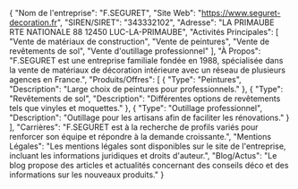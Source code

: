 {
  "Nom de l'entreprise": "F.SEGURET",
  "Site Web": "https://www.seguret-decoration.fr",
  "SIREN/SIRET": "343332102",
  "Adresse": "LA PRIMAUBE RTE NATIONALE 88 12450 LUC-LA-PRIMAUBE",
  "Activités Principales": [
    "Vente de matériaux de construction",
    "Vente de peintures",
    "Vente de revêtements de sol",
    "Vente d'outillage professionnel"
  ],
  "À Propos": "F.SEGURET est une entreprise familiale fondée en 1988, spécialisée dans la vente de matériaux de décoration intérieure avec un réseau de plusieurs agences en France.",
  "Produits/Offres": [
    {
      "Type": "Peintures",
      "Description": "Large choix de peintures pour professionnels."
    },
    {
      "Type": "Revêtements de sol",
      "Description": "Différentes options de revêtements tels que vinyles et moquettes."
    },
    {
      "Type": "Outillage professionnel",
      "Description": "Outillage pour les artisans afin de faciliter les rénovations."
    }
  ],
  "Carrières": "F.SEGURET est à la recherche de profils variés pour renforcer son équipe et répondre à la demande croissante.",
  "Mentions Légales": "Les mentions légales sont disponibles sur le site de l'entreprise, incluant les informations juridiques et droits d'auteur.",
  "Blog/Actus": "Le blog propose des articles et actualités concernant des conseils déco et des informations sur les nouveaux produits."
}